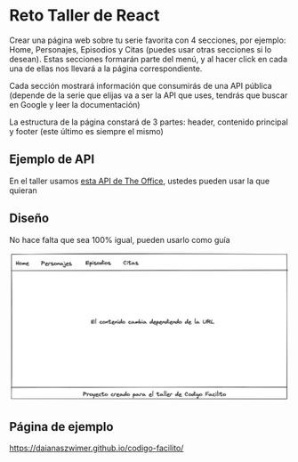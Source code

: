 # Reto Taller de React

Crear una página web sobre tu serie favorita con 4 secciones, por ejemplo: Home, Personajes, Episodios y Citas (puedes usar otras secciones si lo desean). Estas secciones formarán parte del menú, y al hacer click en cada una de ellas nos llevará a la página correspondiente.

Cada sección mostrará información que consumirás de una API pública (depende de la serie que elijas va a ser la API que uses, tendrás que buscar en Google y leer la documentación)

La estructura de la página constará de 3 partes: header, contenido principal y footer (este último es siempre el mismo)

## Ejemplo de API

En el taller usamos [esta API de The Office](https://www.officeapi.dev/), ustedes pueden usar la que quieran

## Diseño

No hace falta que sea 100% igual, pueden usarlo como guía

![Un header con 4 elementos en el menú, el contenido principal que está debajo dice "El contenido cambia dependiendo de la URL" y debajo se encuentra el footer](https://github.com/daianaszwimer/reto-codigo-facilito/blob/main/Screen%20Shot%202022-01-26%20at%2021.50.58.png "Diseño")


## Página de ejemplo

https://daianaszwimer.github.io/codigo-facilito/
